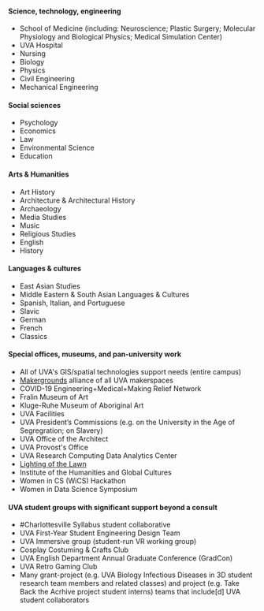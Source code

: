 #### Science, technology, engineering
* School of Medicine (including: Neuroscience; Plastic Surgery; Molecular Physiology and Biological Physics; Medical Simulation Center)
* UVA Hospital
* Nursing
* Biology
* Physics
* Civil Engineering
* Mechanical Engineering

#### Social sciences
* Psychology
* Economics
* Law
* Environmental Science
* Education

#### Arts & Humanities
* Art History
* Architecture & Architectural History
* Archaeology
* Media Studies
* Music
* Religious Studies
* English
* History

#### Languages & cultures
* East Asian Studies
* Middle Eastern & South Asian Languages & Cultures
* Spanish, Italian, and Portuguese
* Slavic
* German
* French
* Classics

#### Special offices, museums, and pan-university work
* All of UVA's GIS/spatial technologies support needs (entire campus)
* [Makergrounds](/work/makergrounds) alliance of all UVA makerspaces
* COVID-19 Engineering+Medical+Making Relief Network
* Fralin Museum of Art
* Kluge-Ruhe Museum of Aboriginal Art
* UVA Facilities
* UVA President’s Commissions (e.g. on the University in the Age of Segregration; on Slavery)
* UVA Office of the Architect
* UVA Provost's Office
* UVA Research Computing Data Analytics Center
* [Lighting of the Lawn](http://www.lightingofthelawn.com/)
* Institute of the Humanities and Global Cultures
* Women in CS (WiCS) Hackathon
* Women in Data Science Symposium

#### UVA student groups with significant support beyond a consult
* #Charlottesville Syllabus student collaborative
* UVA First-Year Student Engineering Design Team
* UVA Immersive group (student-run VR working group)
* Cosplay Costuming & Crafts Club
* UVA English Department Annual Graduate Conference (GradCon)
* UVA Retro Gaming Club
* Many grant-project (e.g. UVA Biology Infectious Diseases in 3D student research team members and related classes) and project (e.g. Take Back the Acrhive project student interns) teams that include[d] UVA student collaborators
